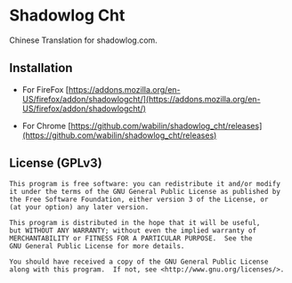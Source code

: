 # Shadowlog Cht
Chinese Translation for shadowlog.com.

## Installation
- For FireFox
  [https://addons.mozilla.org/en-US/firefox/addon/shadowlogcht/](https://addons.mozilla.org/en-US/firefox/addon/shadowlogcht/)

- For Chrome
  [https://github.com/wabilin/shadowlog_cht/releases](https://github.com/wabilin/shadowlog_cht/releases)

## License (GPLv3)
    This program is free software: you can redistribute it and/or modify
    it under the terms of the GNU General Public License as published by
    the Free Software Foundation, either version 3 of the License, or
    (at your option) any later version.

    This program is distributed in the hope that it will be useful,
    but WITHOUT ANY WARRANTY; without even the implied warranty of
    MERCHANTABILITY or FITNESS FOR A PARTICULAR PURPOSE.  See the
    GNU General Public License for more details.

    You should have received a copy of the GNU General Public License
    along with this program.  If not, see <http://www.gnu.org/licenses/>.

